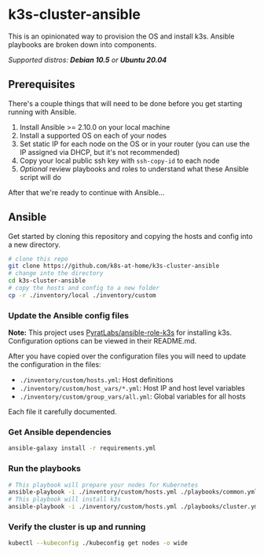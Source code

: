 # k3s-cluster-ansible

This is an opinionated way to provision the OS and install k3s. Ansible playbooks are broken down into components.

_Supported distros: **Debian 10.5** or **Ubuntu 20.04**_

## Prerequisites

There's a couple things that will need to be done before you get starting running with Ansible.

1) Install Ansible >= 2.10.0 on your local machine
2) Install a supported OS on each of your nodes
3) Set static IP for each node on the OS or in your router (you can use the IP assigned via DHCP, but it's not recommended)
4) Copy your local public ssh key with `ssh-copy-id` to each node
5) _Optional_ review playbooks and roles to understand what these Ansible script will do

After that we're ready to continue with Ansible...

## Ansible

Get started by cloning this repository and copying the hosts and config into a new directory.

```bash
# clone this repo
git clone https://github.com/k8s-at-home/k3s-cluster-ansible
# change into the directory
cd k3s-cluster-ansible
# copy the hosts and config to a new folder
cp -r ./inventory/local ./inventory/custom
```

### Update the Ansible config files

**Note:** This project uses [PyratLabs/ansible-role-k3s](https://github.com/PyratLabs/ansible-role-k3s) for installing k3s. Configuration options can be viewed in their README.md.

After you have copied over the configuration files you will need to update the configuration in the files:

- `./inventory/custom/hosts.yml`: Host definitions
- `./inventory/custom/host_vars/*.yml`: Host IP and host level variables
- `./inventory/custom/group_vars/all.yml`: Global variables for all hosts

Each file it carefully documented.

### Get Ansible dependencies

```bash
ansible-galaxy install -r requirements.yml
```

### Run the playbooks

```bash
# This playbook will prepare your nodes for Kubernetes
ansible-playbook -i ./inventory/custom/hosts.yml ./playbooks/common.yml
# This playbook will install k3s
ansible-playbook -i ./inventory/custom/hosts.yml ./playbooks/cluster.yml
```

### Verify the cluster is up and running

```bash
kubectl --kubeconfig ./kubeconfig get nodes -o wide
```
